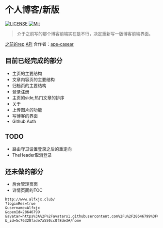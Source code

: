 # 个人博客/新版

[![LICENSE](https://img.shields.io/badge/license-Anti%20996-blue.svg?style=flat-square)](https://github.com/996icu/996.ICU/blob/master/LICENSE)
[![Mit](https://img.shields.io/badge/license-MIT-green.svg)](https://mit-license.org/)
> 介于之前写的那个博客前端实在是不行，决定重新写一版博客前端界面。

[之前的rep](https://github.com/Alfxjx/material-blog)
[API](http://www.alfxjx.club/apiblog/index.html)
合作者：[ape-casear](https://github.com/ape-casear)

## 目前已经完成的部分

- 主页的主要结构
- 文章内容页的主要结构
- 归档页的主要结构
- 登录注册
- 主页的side,热门文章的排序
- 关于
- 上传图片的功能
- 写博客的界面
- Github Auth

## TODO


- 路由守卫设置登录之后的重定向
- TheHeader取消登录

## 还未做的部分


- 后台管理页面
- 详情页面的TOC

```
http://www.alfxjx.club/
?loginRes=true
&username=Alfxjx
&openId=28646799
&avatar=https%3A%2F%2Favatars1.githubusercontent.com%2Fu%2F28646799%3Fv%3D4
&_id=5c76328fade7a550cc0f8de3#/home
```
